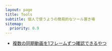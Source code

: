 ```yaml
---
layout: page
title: Tools
subtitle: 個人で使うようの簡易的なツール置き場
sitemap:
  priority: 0.9
---
```


- [複数の同期動画を1フレームずつ確認できるやつ](https://s-ihara.github.io/tools/Framesync_movie_viewer/)